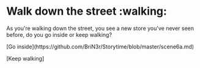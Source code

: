 <h1>Walk down the street :walking:</h1>

<p>As you're walking down the street, you see a new store you've never seen before, do you go inside or keep walking?</p>

<p>[Go inside](https://github.com/BriN3r/Storytime/blob/master/scene6a.md)</p>

<p>[Keep walking]</p>